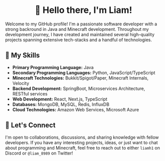 <h1 align="center">👋 Hello there, I'm Liam!</h1>

Welcome to my GitHub profile! I'm a passionate software developer with a strong backround in Java and Minecraft development. Throughout my development journey, I have created and maintained several high-quality projects spanning extensive tech-stacks and a handful of technologies.

## 🚀 My Skills
- **Primary Programming Language:** Java
- **Secondary Programming Languages:** Python, JavaScript/TypeScript
- **Minecraft Technologies:** Bukkit/Spigot/Paper, Minecraft Internals, Velocity
- **Backend Development:** SpringBoot, Microservices Architecture, RESTful services 
- **Web Development:** React, Next.js, TypeScript
- **Databases:** MongoDB, MySQL, Redis, InfluxDB
- **Cloud Technologies:** Amazon Web Services, Microsoft Azure

## 🤝 Let's Connect
I'm open to collaborations, discussions, and sharing knowledge with fellow developers. If you have any interesting projects, ideas, or just want to chat about programming and Minecraft, feel free to reach out to either `liamh1` on Discord or `@liam_8989` on Twitter!

